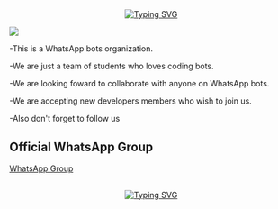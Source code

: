 ## <!-- Typing SVG -->
<p align="center">
    <a href="https://git.io/J0hKr">
        <img
        src="https://readme-typing-svg.herokuapp.com?font=caveat&size=25&color=279C41&lines=Konichiwa....;Yokoso+waka+waka+tomodachi;Welcome+to+Sapphire+Inc."
            alt="Typing SVG"
        />
    </a>
</p>
<img align="center" height="auto" src="https://www.infrastructurenews.co.nz/wp-content/uploads/2021/10/Ciphire-Technology-Explained-1024x574.jpeg"/>
</p>

-This is a WhatsApp bots organization.

-We are just a team of students who loves coding bots.

-We are looking foward to collaborate with anyone on WhatsApp bots.

-We are accepting new developers members who wish to join us.

-Also don't forget to follow us 

## Official WhatsApp Group
[WhatsApp Group](https://chat.whatsapp.com/D1M6zr0tF7v2N30HfEJPdp)

## <!-- Typing SVG -->
<p align="center">
    <a href="https://git.io/J0hKr">
        <img
        src="https://readme-typing-svg.herokuapp.com?font=caveat&size=25&color=279C41&lines=Thanks+for+visiting+our+organization...;Don't+forget+to+follow+us....;See+yah"
            alt="Typing SVG"

</p>

